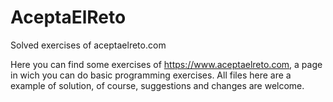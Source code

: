 # AceptaElReto
Solved exercises of aceptaelreto.com

Here you can find some exercises of https://www.aceptaelreto.com, a page in wich you can do basic programming exercises. All files here are a example of solution, of course, suggestions and changes are welcome.
